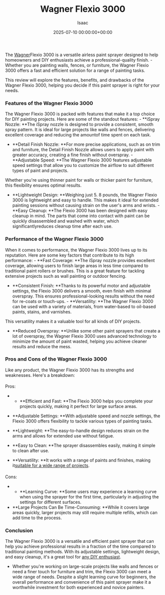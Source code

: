﻿---
title: Wagner Flexio 3000
description: The Wagner Flexio 3000 is a versatile airless paint sprayer designed to help homeowners and DIY enthusiasts achieve a professional-quality finish. - Whether...
slug: /wagner-flexio-3000/
date: 2025-07-10 00:00:00+00:00
lastmod: 2025-07-10 00:00:00+03:00
author: Isaac
categories:
- Guide
tags:
- guide
- wagner
- flexio
layout: post
---

The [Wagner](https://pestpolicy.com/wagner-flexio-590-review/)Flexio 3000 is a versatile airless paint sprayer designed to help homeowners and DIY enthusiasts achieve a professional-quality finish. - Whether you are painting walls, fences, or furniture, the Wagner Flexio 3000 offers a fast and efficient solution for a range of painting tasks.

This review will explore the features, benefits, and drawbacks of the Wagner Flexio 3000, helping you decide if this paint sprayer is right for your needs.

###  Features of the Wagner Flexio 3000

The Wagner Flexio 3000 is packed with features that make it a top choice for DIY painting projects. Here are some of the standout features: - **iSpray Nozzle: **The iSpray nozzle is designed to provide a consistent, smooth spray pattern. It is ideal for large projects like walls and fences, delivering excellent coverage and reducing the amountof time spent on each task.

- **Detail Finish Nozzle: **For more precise applications, such as on trim and furniture, the Detail Finish Nozzle allows users to apply paint with greater accuracy, creating a fine finish without overspray. - **Adjustable Speed: **The Wagner Flexio 3000 features adjustable speed settings that allow you to customize the airflow to suit different types of paint and projects.

Whether you're using thinner paint for walls or thicker paint for furniture, this flexibility ensures optimal results.

- **Lightweight Design: **Weighing just 5. 8 pounds, the Wagner Flexio 3000 is lightweight and easy to handle. This makes it ideal for extended painting sessions without causing strain on the user's arms and wrists. - **Easy Cleanup: **The Flexio 3000 has been designed with easy cleanup in mind. The parts that come into contact with paint can be quickly disassembled and washed with water, which significantlyreduces cleanup time after each use.

###  Performance of the Wagner Flexio 3000

When it comes to performance, the Wagner Flexio 3000 lives up to its reputation. Here are some key factors that contribute to its high performance: - **Fast Coverage: **The iSpray nozzle provides excellent coverage, allowing users to finish large areas in less time compared to traditional paint rollers or brushes. This is a great feature for tackling extensive projects such as wall painting or outdoor fencing.

- **Consistent Finish: **Thanks to its powerful motor and adjustable settings, the Flexio 3000 delivers a smooth, even finish with minimal overspray. This ensures professional-looking results without the need for re-coats or touch-ups. - **Versatility: **The Wagner Flexio 3000 can be used with a variety of materials, from water-based to oil-based paints, stains, and varnishes.

This versatility makes it a valuable tool for all kinds of DIY projects.

- **Reduced Overspray: **Unlike some other paint sprayers that create a lot of overspray, the Wagner Flexio 3000 uses advanced technology to minimize the amount of paint wasted, helping you achieve cleaner results and reduce the mess.

###  Pros and Cons of the Wagner Flexio 3000

Like any product, the Wagner Flexio 3000 has its strengths and weaknesses. Here's a breakdown:

####  
Pros:
- - **Efficient and Fast: **The Flexio 3000 helps you complete your projects quickly, making it perfect for large surface areas.
- **Adjustable Settings: **With adjustable speed and nozzle settings, the Flexio 3000 offers flexibility to tackle various types of painting tasks.
- **Lightweight: **The easy-to-handle design reduces strain on the arms and allows for extended use without fatigue.


- **Easy to Clean: **The sprayer disassembles easily, making it simple to clean after use.

- **Versatility: **It works with a range of paints and finishes, making it[suitable for a wide range of projects](https://pestpolicy.com/airless-paint-sprayer-tips/).

####  
Cons:
- - **Learning Curve: **Some users may experience a learning curve when using the sprayer for the first time, particularly in adjusting the settings for different surfaces.
- **Large Projects Can Be Time-Consuming: **While it covers large areas quickly, larger projects may still require multiple refills, which can add time to the process.


###  Conclusion

The Wagner Flexio 3000 is a versatile and efficient paint sprayer that can help you achieve professional results in a fraction of the time compared to traditional painting methods. With its adjustable settings, lightweight design, and easy cleanup, it's a great tool for [any DIY enthusiast](https://pestpolicy.com/best-airless-paint-sprayer-for-diy/).

- Whether you're working on large-scale projects like walls and fences or need a finer touch for furniture and trim, the Flexio 3000 can meet a wide range of needs. Despite a slight learning curve for beginners, the overall performance and convenience of this paint sprayer make it a worthwhile investment for both experienced and novice painters.


